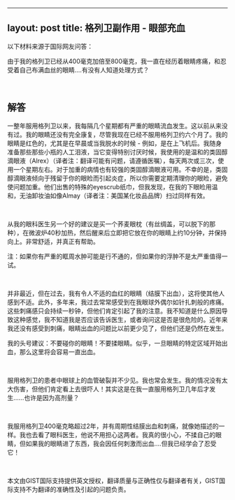
---
layout: post
title: 格列卫副作用 - 眼部充血
---

以下材料来源于国际网友问答：

由于我的格列卫已经从400毫克加倍至800毫克，我一直在经历着眼睛疼痛，和忍受着自己布满血丝的眼睛....有没有人知道处理方式？

&nbsp;

## 解答

一整年服用格列卫以来，我每隔几个星期都有严重的眼睛流血发生。这以前从来没有过。我的眼睛还没有完全康复，尽管我现在已经不服用格列卫约六个月了。我的眼睛是红色的，尤其是在早晨或当我脱水的时候 - 例如，是在上飞机后。我随身准备那些那些小瓶的人工泪液，当它变得特别讨厌时候，我使用的是温和的类固醇滴眼液（Alrex）（译者注：翻译可能有问题，请遵循医嘱），每天两次或三次，使用一个星期左右。对于加重的病情也有较强的类固醇滴眼液可用。不幸的是，类固醇滴眼液倾向于残留于你的眼睑而引起炎症，所以你需要定期清理你的眼睑，避免使问题加重。他们出售的特殊的eyescrub纸巾，但我发现，在我的下眼睑用温和，无油卸妆油如像Almay（译者注：美国某化妆品品牌）扫过同样有效。

&nbsp;

从我的眼科医生另一个好的建议是买一个荞麦眼枕（有丝绸盖，可以脱下的那种），在微波炉40秒加热，然后醒来后立即把它放在你的眼睛上约10分钟，并保持向上。非常舒适，并真正有帮助。

注：如果你有严重的眶周水肿可能是行不通的，但如果你的浮肿不是太严重值得一试。

&nbsp;

并非最近，但在过去，我有令人不适的血红的眼睛（结膜下出血），这将使其他人感到不适。此外，多年来，我过去常常感受到在我眼球外偶尔如针扎刺般的疼痛。这些刺痛感只会持续一秒钟，但他们肯定引起了我的注意。我不知道是什么原因导致这种感觉，我不知道我是否应该告诉医生，或者询问这是否是很危险的。近年来我还没有感受到刺痛，眼睛出血的问题比以前更少见了，但他们还是仍然在发生。

我的头号建议：不要碰你的眼睛！不要揉眼睛。似乎，一旦眼睛的特定区域开始出血，那么这里将会容易一直出血。

&nbsp;

服用格列卫的患者中眼球上的血管破裂并不少见。我也常会发生。我的情况没有太大伤害，但他们肯定看上去很吓人！其实这是在我一直服用格列卫几年后才发生......也许是因为高剂量？

&nbsp;

我服用格列卫400毫克略超过2年，并有周期性结膜出血和刺痛，就像她描述的一样。我也去看了眼科医生，他说不用担心这两者。我真的很小心，不揉自己的眼睛，但如果我的眼睛进了东西，我会因任何刺激而出血....但我已经学会了忍受它！

&nbsp;

本文由GIST国际支持提供英文授权，翻译质量与正确性仅与翻译者有关，GIST国际支持不为翻译的准确性及引起的问题负责。

